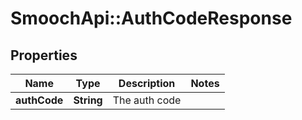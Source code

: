 # SmoochApi::AuthCodeResponse

## Properties
Name | Type | Description | Notes
------------ | ------------- | ------------- | -------------
**authCode** | **String** | The auth code | 


